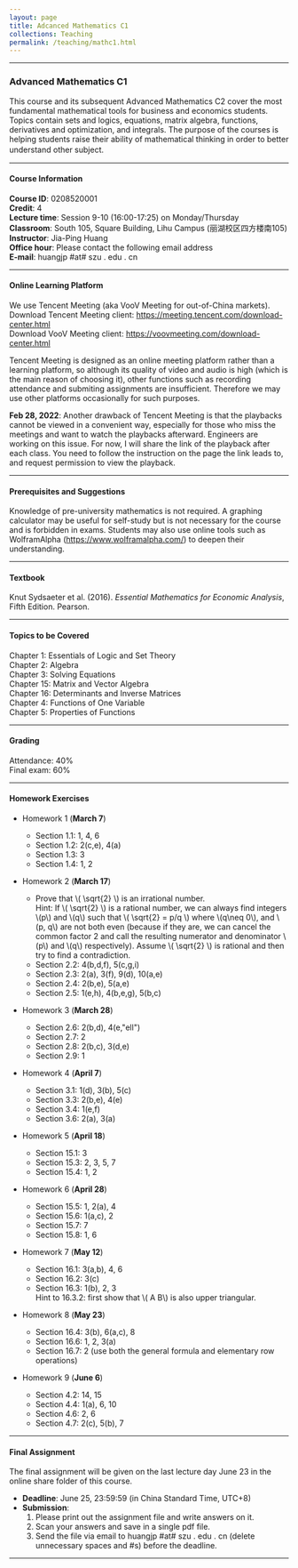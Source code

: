```yaml
---
layout: page
title: Adcanced Mathematics C1
collections: Teaching
permalink: /teaching/mathc1.html
---
```


---
### Advanced Mathematics C1

This course and its subsequent Advanced Mathematics C2 cover the most fundamental mathematical tools for business and economics students. Topics contain sets and logics, equations, matrix algebra, functions, derivatives and optimization, and integrals. The purpose of the courses is helping students raise their ability of mathematical thinking in order to better understand other subject.  　

---
#### Course Information

**Course ID**: 0208520001   
**Credit**: 4    
**Lecture time**: Session 9-10 (16:00-17:25) on Monday/Thursday    
**Classroom**: South 105, Square Building, Lihu Campus (丽湖校区四方楼南105)   
**Instructor**: Jia-Ping Huang   
**Office hour**: Please contact the following email address   
**E-mail**: huangjp #at# szu . edu . cn

---
#### Online Learning Platform

We use Tencent Meeting (aka VooV Meeting for out-of-China markets).    
Download Tencent Meeting client: <https://meeting.tencent.com/download-center.html>   
Download VooV Meeting client: <https://voovmeeting.com/download-center.html>    

Tencent Meeting is designed as an online meeting platform rather than a learning platform, so although its quality of video and audio is high (which is the main reason of choosing it), other functions such as recording attendance and submiting assignments are insufficient. Therefore we may use other platforms occasionally for such purposes.

**Feb 28, 2022**: Another drawback of Tencent Meeting is that the playbacks cannot be viewed in a convenient way, especially for those who miss the meetings and want to watch the playbacks afterward. Engineers are working on this issue. For now, I will share the link of the playback after each class. You need to follow the instruction on the page the link leads to, and request permission to view the playback.     

---
#### Prerequisites and Suggestions

Knowledge of pre-university mathematics is not required. A graphing calculator may be useful for self-study but is not necessary for the course and is forbidden in exams. Students may also use online tools such as WolframAlpha (<https://www.wolframalpha.com/>) to deepen their understanding.

---
#### Textbook

Knut Sydsaeter et al. (2016). *Essential Mathematics for Economic Analysis*, Fifth Edition. Pearson.   


---
#### Topics to be Covered

Chapter 1: Essentials of Logic and Set Theory   
Chapter 2: Algebra   
Chapter 3: Solving Equations   
Chapter 15: Matrix and Vector Algebra    
Chapter 16: Determinants and Inverse Matrices   
Chapter 4: Functions of One Variable    
Chapter 5: Properties of Functions  

---
#### Grading

Attendance: 40%     
Final exam: 60%   


---
#### Homework Exercises   

* Homework 1 (**March 7**)   
  - Section 1.1: 1, 4, 6
  - Section 1.2: 2(c,e), 4(a)
  - Section 1.3: 3
  - Section 1.4: 1, 2   

* Homework 2 (**March 17**)   
  - Prove that \\( \sqrt{2} \\) is an irrational number.   
    Hint: If \\( \sqrt{2} \\) is a rational number, we can always find integers \\(p\\) and \\(q\\) such that \\( \sqrt{2} = p/q \\) where \\(q\neq 0\\), and \\(p, q\\) are not both even (because if they are, we can cancel the common factor 2 and call the resulting numerator and denominator \\(p\\) and \\(q\\) respectively). Assume \\( \sqrt{2} \\) is rational and then try to find a contradiction.
  - Section 2.2: 4(b,d,f), 5(c,g,i)
  - Section 2.3: 2(a), 3(f), 9(d), 10(a,e)
  - Section 2.4: 2(b,e), 5(a,e)
  - Section 2.5: 1(e,h), 4(b,e,g), 5(b,c)   

* Homework 3 (**March 28**)
  - Section 2.6: 2(b,d), 4(e,"ell")   
  - Section 2.7: 2   
  - Section 2.8: 2(b,c), 3(d,e)   
  - Section 2.9: 1   

* Homework 4 (**April 7**)   
  - Section 3.1: 1(d), 3(b), 5(c)   
  - Section 3.3: 2(b,e), 4(e)   
  - Section 3.4: 1(e,f)   
  - Section 3.6: 2(a), 3(a)   

* Homework 5 (**April 18**)   
  - Section 15.1: 3   
  - Section 15.3: 2, 3, 5, 7   
  - Section 15.4: 1, 2   

* Homework 6 (**April 28**)   
  - Section 15.5: 1, 2(a), 4   
  - Section 15.6: 1(a,c), 2   
  - Section 15.7: 7   
  - Section 15.8: 1, 6   

* Homework 7 (**May 12**)   
  - Section 16.1: 3(a,b), 4, 6   
  - Section 16.2: 3(c)   
  - Section 16.3: 1(b), 2, 3   
    Hint to 16.3.2: first show that \\( A B\\) is also upper triangular.   

* Homework 8 (**May 23**)   
  - Section 16.4: 3(b), 6(a,c), 8   
  - Section 16.6: 1, 2, 3(a)    
  - Section 16.7: 2 (use both the general formula and elementary row operations)    

* Homework 9 (**June 6**)   
  - Section 4.2: 14, 15   
  - Section 4.4: 1(a), 6, 10   
  - Section 4.6: 2, 6   
  - Section 4.7: 2(c), 5(b), 7   

---
#### Final Assignment    

The final assignment will be given on the last lecture day June 23 in the online share folder of this course.

* **Deadline**: June 25, 23:59:59 (in China Standard Time, UTC+8)
* **Submission**:    
  1. Please print out the assignment file and write answers on it.    
  2. Scan your answers and save in a single pdf file.    
  3. Send the file via email to huangjp #at# szu . edu . cn (delete unnecessary spaces and #s) before the deadline.


---
